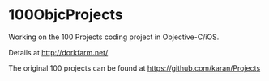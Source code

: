 100ObjcProjects
===============
Working on the 100 Projects coding project in Objective-C/iOS.  

Details at http://dorkfarm.net/

The original 100 projects can be found at https://github.com/karan/Projects